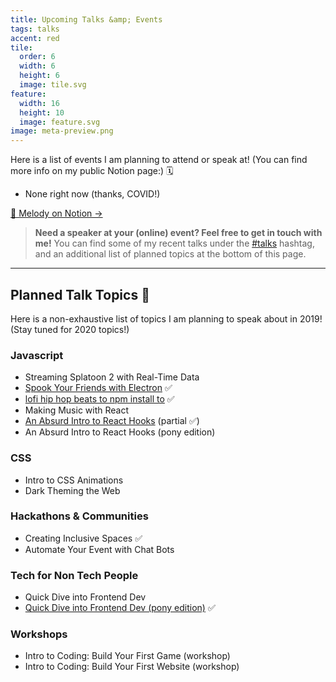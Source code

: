 ```yaml
---
title: Upcoming Talks &amp; Events
tags: talks
accent: red
tile:
  order: 6
  width: 6
  height: 6
  image: tile.svg
feature:
  width: 16
  height: 10
  image: feature.svg
image: meta-preview.png
---
```


Here is a list of events I am planning to attend or speak at! (You can find more info on my public Notion page:) 🗓

- None right now (thanks, COVID!)

<a href="https://notion.melody.dev/" class="button uno" target="_blank" rel="noreferrer">📓 Melody on Notion →</a>

> **Need a speaker at your (online) event? Feel free to get in touch with me!** You can find some of my recent talks under the [#talks](/hashtag/talks) hashtag, and an additional list of planned topics at the bottom of this page.

---

## Planned Talk Topics 🤔

Here is a non-exhaustive list of topics I am planning to speak about in 2019! (Stay tuned for 2020 topics!)

### Javascript

- Streaming Splatoon 2 with Real-Time Data
- [Spook Your Friends with Electron](/spooky-electron) ✅
- [lofi hip hop beats to npm install to](/lofi-npm) ✅
- Making Music with React
- [An Absurd Intro to React Hooks](/react) (partial ✅)
- An Absurd Intro to React Hooks (pony edition)

### CSS

- Intro to CSS Animations
- Dark Theming the Web

### Hackathons &amp; Communities

- Creating Inclusive Spaces ✅
- Automate Your Event with Chat Bots

### Tech for Non Tech People

- Quick Dive into Frontend Dev
- [Quick Dive into Frontend Dev (pony edition)](https://speakerdeck.com/pixely/how-equestria-was-made-building-efnws-website-by-pixely-number-ponydev-at-everfree-northwest-1) ✅

### Workshops

- Intro to Coding: Build Your First Game (workshop)
- Intro to Coding: Build Your First Website (workshop)